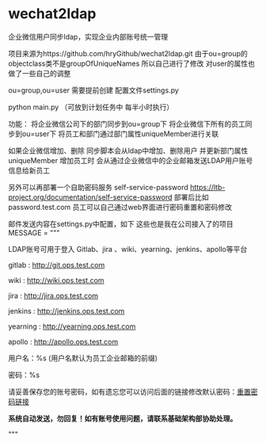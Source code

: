 # wechat2ldap

企业微信用户同步ldap，实现企业内部账号统一管理

项目来源为https://github.com/hryGithub/wechat2ldap.git
由于ou=group的 objectclass类不是groupOfUniqueNames 所以自己进行了修改
对user的属性也做了一些自己的调整

ou=group,ou=user 需要提前创建
配置文件settings.py

python main.py  （可放到计划任务中 每半小时执行）

功能： 
将企业微信公司下的部门同步到ou=group下
将企业微信下所有的员工同步到ou=user下
将员工和部门通过部门属性uniqueMember进行关联

如果企业微信增加、删除 同步脚本会从ldap中增加、删除用户  并更新部门属性uniqueMember
增加员工时 会从通过企业微信中的企业邮箱发送LDAP用户账号信息给新员工 

另外可以再部署一个自助密码服务 self-service-password https://ltb-project.org/documentation/self-service-password
部署后比如  password.test.com 员工可以自己通过web界面进行密码重置和密码修改  

邮件发送内容在settings.py中配置，如下  这些也是我在公司接入了的项目
MESSAGE = """
<p>LDAP账号可用于登入 Gitlab、jira 、wiki、yearning、jenkins、apollo等平台</p>
<p>gitlab : <a href="http://git.ops.test.com">http://git.ops.test.com</a><P>
<p>wiki : <a href="http://wiki.ops.test.com">http://wiki.ops.test.com</a><P>
<p>jira : <a href="http://jira.ops.test.com">http://jira.ops.test.com</a><P>
<p>jenkins : <a href="http://jenkins.ops.test.com">http://jenkins.ops.test.com</a><P>
<p>yearning : <a href="http://yearning.ops.test.com">http://yearning.ops.test.com</a><P>
<p>apollo : <a href="http://apollo.ops.test.com">http://apollo.ops.test.com</a><P>
<p>用户名：%s (用户名默认为员工企业邮箱的前缀)</p>
<p>密码：%s</p>
<p>请妥善保存您的账号密码，如有遗忘您可以访问后面的链接修改默认密码：<a href="http://password.ops.test.com">重置密码链接</a></p>
<p></p>
<p><b> 系统自动发送，勿回复！如有账号使用问题，请联系基础架构部协助处理。</b></p>
"""





